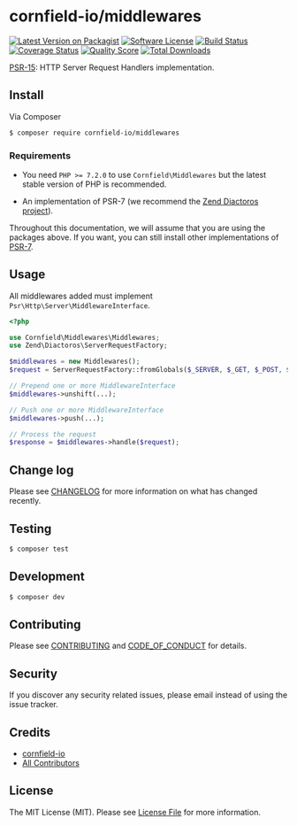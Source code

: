 # cornfield-io/middlewares

[![Latest Version on Packagist][ico-version]][link-packagist]
[![Software License][ico-license]](LICENSE.md)
[![Build Status][ico-travis]][link-travis]
[![Coverage Status][ico-scrutinizer]][link-scrutinizer]
[![Quality Score][ico-code-quality]][link-code-quality]
[![Total Downloads][ico-downloads]][link-downloads]

[PSR-15](https://www.php-fig.org/psr/psr-15/): HTTP Server Request Handlers implementation.

## Install

Via Composer

``` bash
$ composer require cornfield-io/middlewares
```

### Requirements

* You need `PHP >= 7.2.0` to use `Cornfield\Middlewares` but the latest stable version of PHP is recommended.

* An implementation of PSR-7 (we recommend the [Zend Diactoros project](https://github.com/zendframework/zend-diactoros/)).

Throughout this documentation, we will assume that you are using the packages above. If you want, you can still install other implementations of [PSR-7](https://packagist.org/providers/psr/http-message-implementation).

## Usage

All middlewares added must implement `Psr\Http\Server\MiddlewareInterface`.

```php
<?php

use Cornfield\Middlewares\Middlewares;
use Zend\Diactoros\ServerRequestFactory;

$middlewares = new Middlewares();
$request = ServerRequestFactory::fromGlobals($_SERVER, $_GET, $_POST, $_COOKIE, $_FILES);

// Prepend one or more MiddlewareInterface
$middlewares->unshift(...);

// Push one or more MiddlewareInterface
$middlewares->push(...);

// Process the request
$response = $middlewares->handle($request);
```

## Change log

Please see [CHANGELOG](CHANGELOG.md) for more information on what has changed recently.

## Testing

``` bash
$ composer test
```

## Development

``` bash
$ composer dev
```

## Contributing

Please see [CONTRIBUTING](.github/CONTRIBUTING.md) and [CODE_OF_CONDUCT](CODE_OF_CONDUCT.md) for details.

## Security

If you discover any security related issues, please email instead of using the issue tracker.

## Credits

- [cornfield-io][link-author]
- [All Contributors][link-contributors]

## License

The MIT License (MIT). Please see [License File](LICENSE.md) for more information.

[ico-version]: https://img.shields.io/packagist/v/cornfield-io/middlewares.svg?style=flat-square
[ico-license]: https://img.shields.io/badge/license-MIT-brightgreen.svg?style=flat-square
[ico-travis]: https://img.shields.io/travis/cornfield-io/middlewares/master.svg?style=flat-square
[ico-scrutinizer]: https://img.shields.io/scrutinizer/coverage/g/cornfield-io/middlewares.svg?style=flat-square
[ico-code-quality]: https://img.shields.io/scrutinizer/g/cornfield-io/middlewares.svg?style=flat-square
[ico-downloads]: https://img.shields.io/packagist/dt/cornfield-io/middlewares.svg?style=flat-square

[link-packagist]: https://packagist.org/packages/cornfield-io/middlewares
[link-travis]: https://travis-ci.org/cornfield-io/middlewares
[link-scrutinizer]: https://scrutinizer-ci.com/g/cornfield-io/middlewares/code-structure
[link-code-quality]: https://scrutinizer-ci.com/g/cornfield-io/middlewares
[link-downloads]: https://packagist.org/packages/cornfield-io/middlewares
[link-author]: https://github.com/cornfield-io
[link-contributors]: ../../contributors

